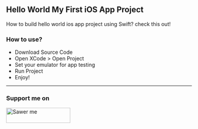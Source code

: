 ## Hello World My First iOS App Project 

How to build hello world ios app project using Swift? check this out!

### How to use?   

- Download Source Code
- Open XCode > Open Project
- Set your emulator for app testing 
- Run Project 
- Enjoy!

---

### Support me on
<a href="https://saweria.co/arifsiddikm" target="_blank"><img src="https://user-images.githubusercontent.com/26188697/180601310-e82c63e4-412b-4c36-b7b5-7ba713c80380.png" alt="Sawer me" height="41" width="174"></a>